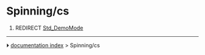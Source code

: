 # Spinning/cs
1.  REDIRECT [Std_DemoMode](Std_DemoMode.md)



---
⏵ [documentation index](../README.md) > Spinning/cs
